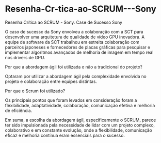 # Resenha-Cr-tica-ao-SCRUM---Sony
Resenha Crítica ao SCRUM - Sony.
Case de Sucesso Sony

O caso de sucesso da Sony envolveu a colaboração com a SCT para desenvolver uma arquitetura de qualidade de vídeo GPU inovadora. A equipe de software da SCT trabalhou em estreita colaboração com parceiros japoneses e fornecedores de placas gráficas para pesquisar e implementar algoritmos avançados de melhoria de imagem em tempo real nos drivers de GPU.

Por que a abordagem ágil foi utilizada e não a tradicional do projeto?

Optaram por utilizar a abordagem ágil pela complexidade envolvida no projeto e colaboração entre equipes distintas.

Por que o Scrum foi utilizado?

Os principais pontos que foram levados em consideração foram a flexibilidade, adaptatividade, colaboração, comunicação efetiva e melhoria de eficiência.

Em suma, a escolha da abordagem ágil, especificamente o SCRUM, parece ter sido impulsionada pela necessidade de lidar com um projeto complexo, colaborativo e em constante evolução, onde a flexibilidade, comunicação eficaz e melhoria contínua eram essenciais para o sucesso.

